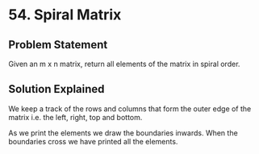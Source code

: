 # 54. Spiral Matrix

## Problem Statement

Given an m x n matrix, return all elements of the matrix in spiral order.

## Solution Explained

We keep a track of the rows and columns that form the outer edge of the matrix i.e. the left, right, top and bottom.

As we print the elements we draw the boundaries inwards. When the boundaries cross we have printed all the elements.
